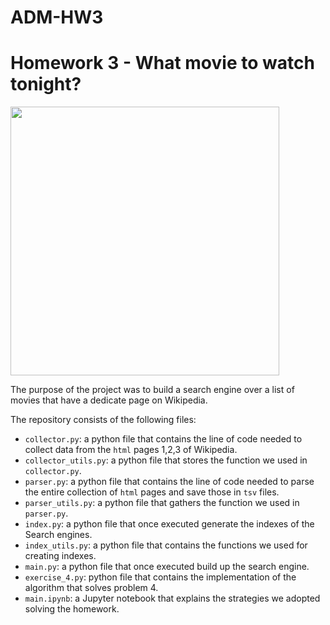 # ADM-HW3
# Homework 3 - What movie to watch tonight?

<p align="left">
<img src="https://d3c1jucybpy4ua.cloudfront.net/data/63462/big_picture/popcorn.jpg?1567006493" height=430 
</p>
  
The purpose of the project was to build a search engine over a list of movies that have a dedicate page on Wikipedia.

The repository consists of the following files:
* `collector.py`: a python file that contains the line of code needed to collect data from the `html` pages 1,2,3 of Wikipedia.
* `collector_utils.py`: a python file that stores the function we used in `collector.py`.
* `parser.py`: a python file that contains the line of code needed to parse the entire collection of `html` pages and save those in `tsv` files.
* `parser_utils.py`: a python file that gathers the function we used in `parser.py`.
* `index.py`: a python file that once executed generate the indexes of the Search engines.
* `index_utils.py`: a python file that contains the functions we used for creating indexes.
* `main.py`: a python file that once executed build up the search engine. 
* `exercise_4.py`: python file that contains the implementation of the algorithm that solves problem 4.
* `main.ipynb`: a Jupyter notebook that explains the strategies we adopted solving the homework.
